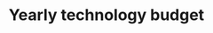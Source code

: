 ---
featimg: /assets/images/benefits/tech.svg
title: Yearly technology budget
description: To make your home office more comfortable
weight: 6
---